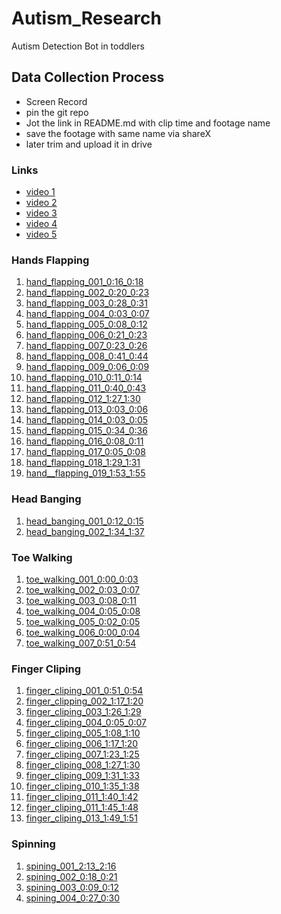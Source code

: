 # Autism_Research
Autism Detection Bot in toddlers

## Data Collection Process
- Screen Record
- pin the git repo
- Jot the link in README.md with clip time and footage name
- save the footage with same name via shareX
- later trim and upload it in drive

### Links
- [video 1](https://youtu.be/VkOjea52SjY?si=GKIGVcul3_PwldGU)
- [video 2](https://www.tiktok.com/@happy_ville/video/7081274214535187718?is_from_webapp=1&sender_device=pc&web_id=7558972106379396625)
- [video 3](https://www.tiktok.com/@orthoamine/video/7196350864527871237?is_from_webapp=1&sender_device=pc&web_id=7558972106379396625)
- [video 4](https://www.tiktok.com/@happy_ville/video/7119738467864628485?is_from_webapp=1&sender_device=pc&web_id=7558972106379396625)
- [video 5](https://www.tiktok.com/@dokteranak.fihzan/video/7464581234178460935?is_from_webapp=1&sender_device=pc&web_id=7558972106379396625)

### Hands Flapping
1. [hand_flapping_001_0:16_0:18](https://www.youtube.com/watch?v=VkOjea52SjY)
2. [hand_flapping_002_0:20_0:23](https://www.youtube.com/watch?v=VkOjea52SjY)
3. [hand_flapping_003_0:28_0:31](https://www.youtube.com/watch?v=VkOjea52SjY)
4. [hand_flapping_004_0:03_0:07](https://www.tiktok.com/@happy_ville/video/7081274214535187718?is_from_webapp=1&web_id=7558972106379396625)
5. [hand_flapping_005_0:08_0:12](https://www.tiktok.com/@happy_ville/video/7081274214535187718?is_from_webapp=1&web_id=7558972106379396625)
6. [hand_flapping_006_0:21_0:23](https://www.tiktok.com/@happy_ville/video/7081274214535187718?is_from_webapp=1&web_id=7558972106379396625)
7. [hand_flapping_007_0:23_0:26](https://www.tiktok.com/@happy_ville/video/7081274214535187718?is_from_webapp=1&web_id=7558972106379396625)
8. [hand_flapping_008_0:41_0:44](https://www.tiktok.com/@happy_ville/video/7081274214535187718?is_from_webapp=1&web_id=7558972106379396625)
9. [hand_flapping_009_0:06_0:09](https://www.tiktok.com/@mummyandherthree.autism/video/7180410700181982470?q=early%20signs%20of%20autism&t=1760555188300)
10. [hand_flapping_010_0:11_0:14](https://www.tiktok.com/@mummyandherthree.autism/video/7180410700181982470?q=early%20signs%20of%20autism&t=1760555188300)
11. [hand_flapping_011_0:40_0:43](https://www.tiktok.com/@sand_mic/video/7189595748453846277?q=early%20signs%20of%20autism&t=1760555188300)
12. [hand_flapping_012_1:27_1:30](https://www.tiktok.com/@sand_mic/video/7189595748453846277?q=early%20signs%20of%20autism&t=1760555188300)
13. [hand_flapping_013_0:03_0:06](https://www.tiktok.com/@iamcarlalooooo/video/7189237629097889051?q=early%20signs%20of%20autistic&t=1760557375560)
14. [hand_flapping_014_0:03_0:05](https://www.tiktok.com/@camilkua/video/7218198928112618758?q=early%20signs%20of%20autistic&t=1760557375560)
15. [hand_flapping_015_0:34_0:36](https://www.tiktok.com/@aktifotakpenang/video/7460471909071932679?q=early%20signs%20of%20autistic&t=1760557375560)
16. [hand_flapping_016_0:08_0:11](https://www.tiktok.com/@halfassedhippiemama/video/7315375240798850336?q=early%20signs%20of%20autistic&t=1760557375560)
17. [hand_flapping_017_0:05_0:08](https://www.tiktok.com/@halfassedhippiemama/video/7315375240798850336?q=early%20signs%20of%20autistic&t=1760557375560)
18. [hand_flapping_018_1:29_1:31](https://www.youtube.com/watch?v=kkZPbGXD66Y&list=PLy52jr2sWTQxVz7MOtupW721MdSMmZGaq)
19. [hand__flapping_019_1:53_1:55](https://www.youtube.com/watch?v=VWmNcRO9tgk&list=PLy52jr2sWTQxVz7MOtupW721MdSMmZGaq&index=2)
### Head Banging
1. [head_banging_001_0:12_0:15](https://www.tiktok.com/@aqotas/video/7230037944109665562?q=early%20signs%20of%20autism&t=1760555188300)
2. [head_banging_002_1:34_1:37](https://www.youtube.com/watch?v=kkZPbGXD66Y&list=PLy52jr2sWTQxVz7MOtupW721MdSMmZGaq)
### Toe Walking
1. [toe_walking_001_0:00_0:03](https://www.tiktok.com/@happy_ville/video/7339563045728898336?q=toe%20walking%20autism&t=1760556558180)
2. [toe_walking_002_0:03_0:07](https://www.tiktok.com/@amierabaharom/video/7193584478424485146?q=toe%20walking%20autism&t=1760556558180)
3. [toe_walking_003_0:08_0:11](https://www.tiktok.com/@ausome_mavy21/video/7438903938994261255?q=toe%20walking%20autism&t=1760556558180)
4. [toe_walking_004_0:05_0:08](https://www.youtube.com/shorts/Ll7vnNaToiM)
5. [toe_walking_005_0:02_0:05](https://www.youtube.com/shorts/xfXZw5qnO7Q)
6. [toe_walking_006_0:00_0:04](https://www.youtube.com/shorts/F5yK_V-igEY)
7. [toe_walking_007_0:51_0:54](https://www.youtube.com/watch?v=pMxUlKdtPmg)
### Finger Cliping
1. [finger_cliping_001_0:51_0:54](https://www.youtube.com/watch?v=kkZPbGXD66Y&list=PLy52jr2sWTQxVz7MOtupW721MdSMmZGaq)
2. [finger_clipping_002_1:17_1:20](https://www.youtube.com/watch?v=kkZPbGXD66Y&list=PLy52jr2sWTQxVz7MOtupW721MdSMmZGaq)
3. [finger_cliping_003_1:26_1:29](https://www.youtube.com/watch?v=kkZPbGXD66Y&list=PLy52jr2sWTQxVz7MOtupW721MdSMmZGaq)
4. [finger_cliping_004_0:05_0:07](https://www.youtube.com/watch?v=VWmNcRO9tgk&list=PLy52jr2sWTQxVz7MOtupW721MdSMmZGaq&index=2)
5. [finger_cliping_005_1:08_1:10](https://www.youtube.com/watch?v=VWmNcRO9tgk&list=PLy52jr2sWTQxVz7MOtupW721MdSMmZGaq&index=2)
6. [finger_cliping_006_1:17_1:20](https://www.youtube.com/watch?v=VWmNcRO9tgk&list=PLy52jr2sWTQxVz7MOtupW721MdSMmZGaq&index=2)
7. [finger_cliping_007_1:23_1:25](https://www.youtube.com/watch?v=VWmNcRO9tgk&list=PLy52jr2sWTQxVz7MOtupW721MdSMmZGaq&index=2)
8. [finger_cliping_008_1:27_1:30](https://www.youtube.com/watch?v=VWmNcRO9tgk&list=PLy52jr2sWTQxVz7MOtupW721MdSMmZGaq&index=2)
9. [finger_cliping_009_1:31_1:33](https://www.youtube.com/watch?v=VWmNcRO9tgk&list=PLy52jr2sWTQxVz7MOtupW721MdSMmZGaq&index=2)
10. [finger_cliping_010_1:35_1:38](https://www.youtube.com/watch?v=VWmNcRO9tgk&list=PLy52jr2sWTQxVz7MOtupW721MdSMmZGaq&index=2)
11. [finger_cliping_011_1:40_1:42](https://www.youtube.com/watch?v=VWmNcRO9tgk&list=PLy52jr2sWTQxVz7MOtupW721MdSMmZGaq&index=2)
12. [finger_cliping_011_1:45_1:48](https://www.youtube.com/watch?v=VWmNcRO9tgk&list=PLy52jr2sWTQxVz7MOtupW721MdSMmZGaq&index=2)
13. [finger_cliping_013_1:49_1:51](https://www.youtube.com/watch?v=VWmNcRO9tgk&list=PLy52jr2sWTQxVz7MOtupW721MdSMmZGaq&index=2)
### Spinning
1. [spining_001_2:13_2:16](https://www.youtube.com/watch?v=VkOjea52SjY)
2. [spining_002_0:18_0:21](https://www.tiktok.com/@katevitugph/video/7215770761720515845?q=early%20signs%20of%20autism&t=1760555188300)
3. [spining_003_0:09_0:12](https://www.tiktok.com/@iamcarlalooooo/video/7189237629097889051?q=early%20signs%20of%20autistic&t=1760557375560)
4. [spining_004_0:27_0:30](https://www.tiktok.com/@aktifotakpenang/video/7460471909071932679?q=early%20signs%20of%20autistic&t=1760557375560)
